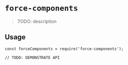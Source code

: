 # `force-components`

> TODO: description

## Usage

```
const forceComponents = require('force-components');

// TODO: DEMONSTRATE API
```
